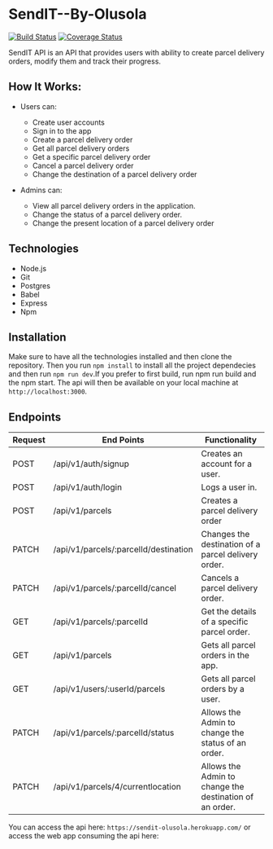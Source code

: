 # SendIT--By-Olusola

[![Build Status](https://travis-ci.org/Olusamimaths/SendIT--By-Olusola.svg?branch=develop)](https://travis-ci.org/olusamimaths/SendIT--By-Olusola) [![Coverage Status](https://coveralls.io/repos/github/olusamimaths/SendIT--By-Olusola/badge.svg?branch=develop)](https://coveralls.io/github/olusamimaths/SendIT--By-Olusola?branch=develop)

SendIT API is an API that provides users with ability to create parcel delivery orders, modify them and track their progress.

## How It Works:
* Users can:
  - Create user accounts 
  - Sign in to the app
  - Create a parcel delivery order
  - Get all parcel delivery orders
  - Get a specific parcel delivery order
  - Cancel a parcel delivery order
  - Change the destination of a parcel delivery order

* Admins can:
  - View all parcel delivery orders in the application.
  - Change the status of a parcel delivery order.
  - Change the present location of a parcel delivery order

## Technologies
- Node.js
- Git
- Postgres
- Babel
- Express
- Npm

## Installation
Make sure to have all the technologies installed and then clone the repository. Then you run `npm install` to install all the project dependecies and then run `npm run dev`.If you prefer to first build, run npm run build and the npm start. The api will then be available on your local machine at `http://localhost:3000`.

## Endpoints

| Request       | End Points                    | Functionality |
| ------------- | -------------                 |-------------
| POST          | /api/v1/auth/signup           | Creates an account for a user. |
| POST          | /api/v1/auth/login            | Logs a user in. |
| POST          | /api/v1/parcels               | Creates a parcel delivery order |
| PATCH         | /api/v1/parcels/:parcelId/destination | Changes the destination of a parcel delivery order. |
| PATCH         | /api/v1/parcels/:parcelId/cancel      | Cancels a parcel delivery order. |
| GET           | /api/v1/parcels/:parcelId      | Get the details of a specific parcel order. |
| GET           | /api/v1/parcels                | Gets all parcel orders in the app. |
| GET           | /api/v1/users/:userId/parcels  | Gets all parcel orders by a user. |
| PATCH         | /api/v1/parcels/:parcelId/status| Allows the Admin to change the status of an order. |
| PATCH         | /api/v1/parcels/4/currentlocation| Allows the Admin to change the destination of an order. |

You can access the api here:  `https://sendit-olusola.herokuapp.com/` or access the web app consuming the api here: 








